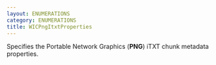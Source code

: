 ```yaml
---
layout: ENUMERATIONS
category: ENUMERATIONS
title: WICPngItxtProperties
---
```


Specifies the Portable Network Graphics (**PNG**) iTXT chunk metadata properties.
